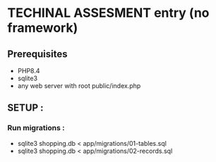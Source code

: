 # TECHINAL ASSESMENT entry (no framework)

## Prerequisites
* PHP8.4
* sqlite3
* any web server with root public/index.php

## SETUP :

### Run migrations :
* sqlite3 shopping.db < app/migrations/01-tables.sql
* sqlite3 shopping.db < app/migrations/02-records.sql


